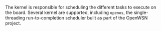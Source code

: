 The kernel is responsible for scheduling the different tasks to execute on the board. Several kernel are supported, including `openos`, the single-threading run-to-completion scheduler built as part of the OpenWSN project.